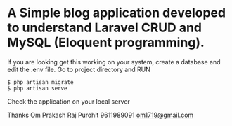 
# A Simple blog application developed to understand Laravel CRUD and MySQL (Eloquent programming).

If you are looking get this working on your system, create a database and edit the .env file.
Go to project directory and RUN
```
$ php artisan migrate
$ php artisan serve 
```
Check the application on your local server

Thanks
Om Prakash Raj Purohit
9611989091
om1719@gmail.com
